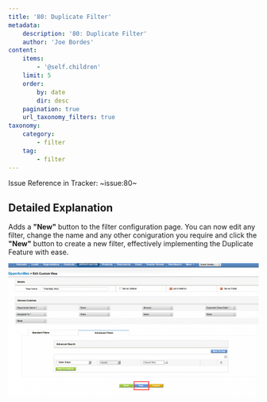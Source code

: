 ```yaml
---
title: '80: Duplicate Filter'
metadata:
    description: '80: Duplicate Filter'
    author: 'Joe Bordes'
content:
    items:
        - '@self.children'
    limit: 5
    order:
        by: date
        dir: desc
    pagination: true
    url_taxonomy_filters: true
taxonomy:
    category:
        - filter
    tag:
        - filter
---
```


Issue Reference in Tracker: ~issue:80~

## Detailed Explanation

Adds a **"New"** button to the filter configuration page. You can now edit any filter, change the name and any other coniguration you require and click the **"New"** button to create a new filter, effectively implementing the Duplicate Feature with ease.

![](duplicatefilter.png?width=100%)
